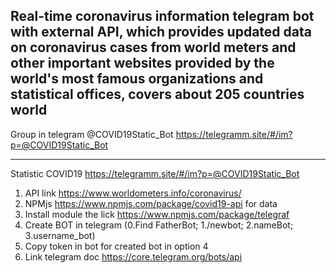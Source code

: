 
Real-time coronavirus information telegram bot with external API, which provides updated data on coronavirus cases from world meters and other important websites provided by the world's most famous organizations and statistical offices, covers about 205 countries world
-------------------------------------------------------------------------------
Group in telegram @COVID19Static_Bot
https://telegramm.site/#/im?p=@COVID19Static_Bot
_______________________________________________________________________________

Statistic COVID19 https://telegramm.site/#/im?p=@COVID19Static_Bot
1. API link https://www.worldometers.info/coronavirus/
2. NPMjs https://www.npmjs.com/package/covid19-api for data
3. Install module the lick https://www.npmjs.com/package/telegraf 
4. Create BOT in telegram (0.Find FatherBot; 1./newbot; 2.nameBot; 3.username_bot)
5. Copy token in bot for created bot in option 4
6. Link telegram doc https://core.telegram.org/bots/api






